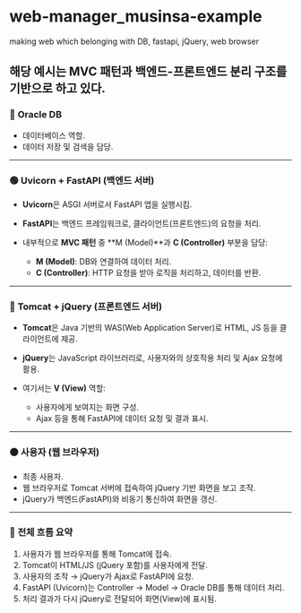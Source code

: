 # web-manager_musinsa-example
making web which belonging with DB,  fastapi, jQuery, web browser

해당 예시는 **MVC 패턴**과 **백엔드-프론트엔드 분리 구조**를 기반으로 하고 있다. 
---

### 🔴 **Oracle DB**

* 데이터베이스 역할.
* 데이터 저장 및 검색을 담당.

---

### 🟢 **Uvicorn + FastAPI (백엔드 서버)**

* **Uvicorn**은 ASGI 서버로서 FastAPI 앱을 실행시킴.
* **FastAPI**는 백엔드 프레임워크로, 클라이언트(프론트엔드)의 요청을 처리.
* 내부적으로 **MVC 패턴** 중 \*\*M (Model)\*\*과 **C (Controller)** 부분을 담당:

  * **M (Model)**: DB와 연결하여 데이터 처리.
  * **C (Controller)**: HTTP 요청을 받아 로직을 처리하고, 데이터를 반환.

---

### 🔵 **Tomcat + jQuery (프론트엔드 서버)**

* **Tomcat**은 Java 기반의 WAS(Web Application Server)로 HTML, JS 등을 클라이언트에 제공.
* **jQuery**는 JavaScript 라이브러리로, 사용자와의 상호작용 처리 및 Ajax 요청에 활용.
* 여기서는 **V (View)** 역할:

  * 사용자에게 보여지는 화면 구성.
  * Ajax 등을 통해 FastAPI에 데이터 요청 및 결과 표시.

---

### ⚫ **사용자 (웹 브라우저)**

* 최종 사용자.
* 웹 브라우저로 Tomcat 서버에 접속하여 jQuery 기반 화면을 보고 조작.
* jQuery가 백엔드(FastAPI)와 비동기 통신하여 화면을 갱신.

---

### 🔄 **전체 흐름 요약**

1. 사용자가 웹 브라우저를 통해 Tomcat에 접속.
2. Tomcat이 HTML/JS (jQuery 포함)를 사용자에게 전달.
3. 사용자의 조작 → jQuery가 Ajax로 FastAPI에 요청.
4. FastAPI (Uvicorn)는 Controller → Model → Oracle DB를 통해 데이터 처리.
5. 처리 결과가 다시 jQuery로 전달되어 화면(View)에 표시됨.

